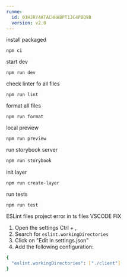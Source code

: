 ```yaml
---
runme:
  id: 01HJRY4ATACHHABPT1JC4PBQ9B
  version: v2.0
---
```


install packaged

`npm ci`

start dev

`npm run dev`

check linter fo all files

`npm run lint`

format all files

`npm run format`

local preview

`npm run preview`

run storybook server

```sh {"id":"01HJVGC6BG274MAP4MNDPHCDSB"}
npm run storybook
```

init layer

`npm run create-layer`

run tests

`npm run test`

ESLint files project error in ts files VSCODE FIX

1. Open the settings Ctrl + ,
2. Search for `eslint.workingDirectories`
3. Click on "Edit in settings.json"
4. Add the following configuration:

```sh {"id":"01HJS1VNF8SFNYGV7MQH4JVFYB"}
{
  "eslint.workingDirectories": ["./client"]
}
```
